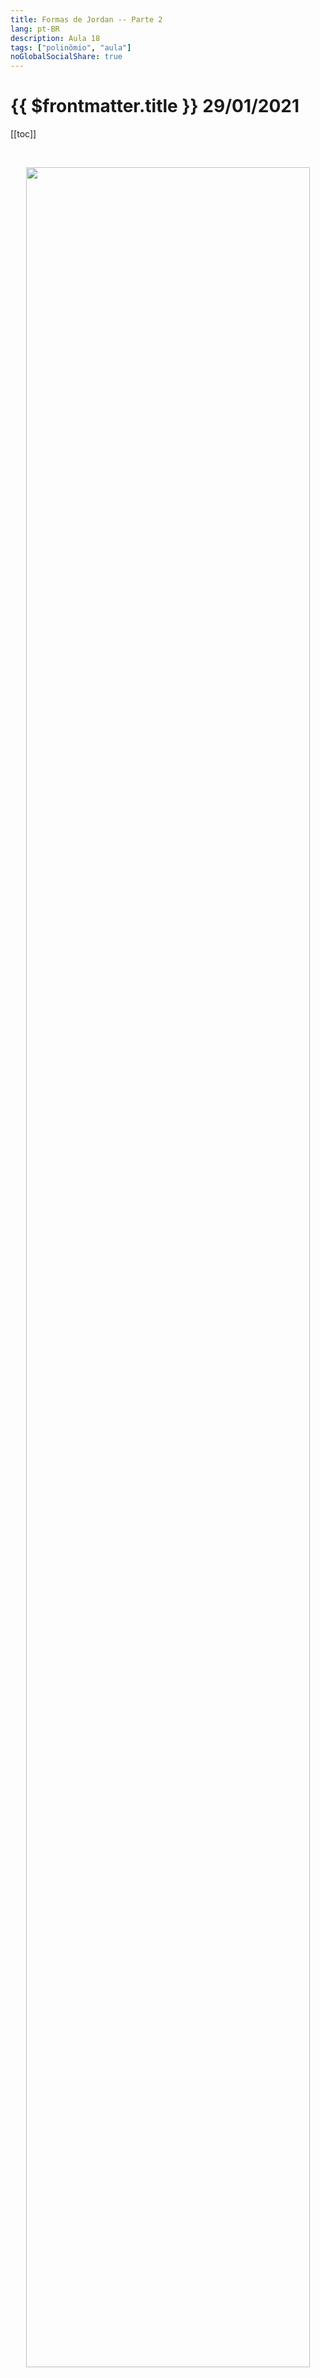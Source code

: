 ```yaml
---
title: Formas de Jordan -- Parte 2
lang: pt-BR
description: Aula 18
tags: ["polinômio", "aula"]
noGlobalSocialShare: true
---
```


# {{ $frontmatter.title }} $29/01/2021$

[[toc]]

<br>

<p align='center'>
<img src='https://upload.wikimedia.org/wikipedia/commons/c/c1/Latex_integers.svg' width='95%'>
</p>

## Resumo

<br>

<iframe
  src="https://ecloud.global/s/ay4i6PEAD2EgjsY"
  width="100%"
  height="600"
></iframe>
